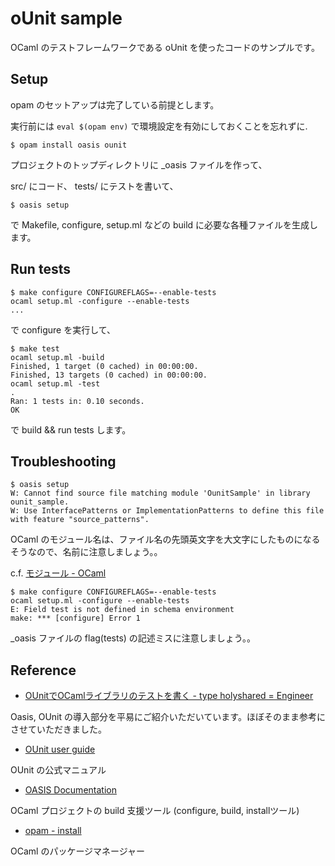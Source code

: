 # oUnit sample

OCaml のテストフレームワークである oUnit を使ったコードのサンプルです。

## Setup

opam のセットアップは完了している前提とします。

実行前には `eval $(opam env)` で環境設定を有効にしておくことを忘れずに.

```
$ opam install oasis ounit
```

プロジェクトのトップディレクトリに \_oasis ファイルを作って、

src/ にコード、 tests/ にテストを書いて、

```
$ oasis setup
```

で Makefile, configure, setup.ml などの build に必要な各種ファイルを生成します。

## Run tests

```
$ make configure CONFIGUREFLAGS=--enable-tests
ocaml setup.ml -configure --enable-tests
...
```

で configure を実行して、

```
$ make test
ocaml setup.ml -build
Finished, 1 target (0 cached) in 00:00:00.
Finished, 13 targets (0 cached) in 00:00:00.
ocaml setup.ml -test
.
Ran: 1 tests in: 0.10 seconds.
OK
```

で build && run tests します。

## Troubleshooting

```
$ oasis setup
W: Cannot find source file matching module 'OunitSample' in library ounit_sample.
W: Use InterfacePatterns or ImplementationPatterns to define this file with feature "source_patterns".
```

OCaml のモジュール名は、ファイル名の先頭英文字を大文字にしたものになるそうなので、名前に注意しましょう。。

c.f. [モジュール - OCaml](https://ocaml.org/learn/tutorials/modules.ja.html)

```
$ make configure CONFIGUREFLAGS=--enable-tests
ocaml setup.ml -configure --enable-tests
E: Field test is not defined in schema environment
make: *** [configure] Error 1
```

\_oasis ファイルの flag(tests) の記述ミスに注意しましょう。。

## Reference

* [OUnitでOCamlライブラリのテストを書く - type holyshared = Engineer<mixed>](https://holyshared.hatenablog.com/entry/2016/12/18/110000)

Oasis, OUnit の導入部分を平易にご紹介いただいています。ほぼそのまま参考にさせていただきました。

* [OUnit user guide](http://ounit.forge.ocamlcore.org/documentation.html)

OUnit の公式マニュアル

* [OASIS Documentation](http://oasis.forge.ocamlcore.org/documentation.html)

OCaml プロジェクトの build 支援ツール (configure, build, installツール)

* [opam - install](https://opam.ocaml.org/doc/Install.html)

OCaml のパッケージマネージャー
